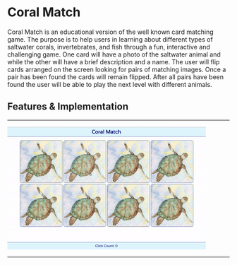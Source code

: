 # Coral Match

Coral Match is an educational version of the well known card matching game. The purpose is to help users in learning about different types of saltwater corals, invertebrates, and fish through a fun, interactive and challenging game. One card will have a photo of the saltwater animal and while the other will have a brief description and a name. The user will flip cards arranged on the screen looking for pairs of matching images. Once a pair has been found the cards will remain flipped. After all pairs have been found the user will be able to play the next level with different animals.

## Features & Implementation

<hr>
<img src="src/images/coral_match.gif">
<hr>
